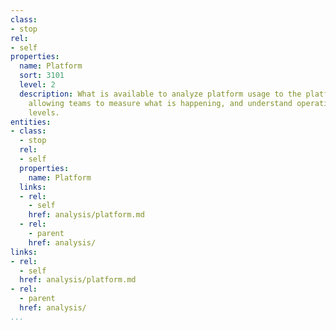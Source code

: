 ```yaml
---
class:
- stop
rel:
- self
properties:
  name: Platform
  sort: 3101
  level: 2
  description: What is available to analyze platform usage to the platform itself,
    allowing teams to measure what is happening, and understand operations at all
    levels.
entities:
- class:
  - stop
  rel:
  - self
  properties:
    name: Platform
  links:
  - rel:
    - self
    href: analysis/platform.md
  - rel:
    - parent
    href: analysis/
links:
- rel:
  - self
  href: analysis/platform.md
- rel:
  - parent
  href: analysis/
...
```

